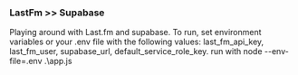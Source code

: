 ### LastFm >> Supabase
Playing around with Last.fm and supabase.
To run, set environment variables or your .env file with the following values: last_fm_api_key, last_fm_user, supabase_url, default_service_role_key.
run with node --env-file=.env .\app.js